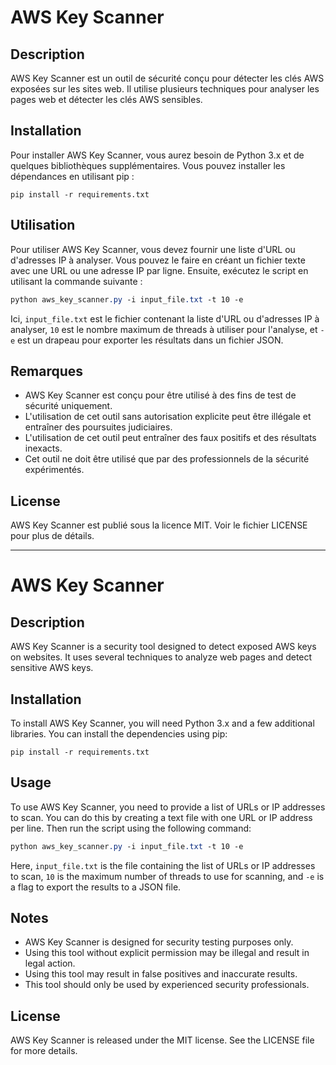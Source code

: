 # AWS Key Scanner

## Description

AWS Key Scanner est un outil de sécurité conçu pour détecter les clés AWS exposées sur les sites web. Il utilise plusieurs techniques pour analyser les pages web et détecter les clés AWS sensibles.

## Installation

Pour installer AWS Key Scanner, vous aurez besoin de Python 3.x et de quelques bibliothèques supplémentaires. Vous pouvez installer les dépendances en utilisant pip :
```
pip install -r requirements.txt
```
## Utilisation

Pour utiliser AWS Key Scanner, vous devez fournir une liste d'URL ou d'adresses IP à analyser. Vous pouvez le faire en créant un fichier texte avec une URL ou une adresse IP par ligne. Ensuite, exécutez le script en utilisant la commande suivante :
```css
python aws_key_scanner.py -i input_file.txt -t 10 -e
```
Ici, `input_file.txt` est le fichier contenant la liste d'URL ou d'adresses IP à analyser, `10` est le nombre maximum de threads à utiliser pour l'analyse, et `-e` est un drapeau pour exporter les résultats dans un fichier JSON.

## Remarques

* AWS Key Scanner est conçu pour être utilisé à des fins de test de sécurité uniquement.
* L'utilisation de cet outil sans autorisation explicite peut être illégale et entraîner des poursuites judiciaires.
* L'utilisation de cet outil peut entraîner des faux positifs et des résultats inexacts.
* Cet outil ne doit être utilisé que par des professionnels de la sécurité expérimentés.

## License

AWS Key Scanner est publié sous la licence MIT. Voir le fichier LICENSE pour plus de détails.

---

# AWS Key Scanner

## Description

AWS Key Scanner is a security tool designed to detect exposed AWS keys on websites. It uses several techniques to analyze web pages and detect sensitive AWS keys.

## Installation

To install AWS Key Scanner, you will need Python 3.x and a few additional libraries. You can install the dependencies using pip:
```
pip install -r requirements.txt
```
## Usage

To use AWS Key Scanner, you need to provide a list of URLs or IP addresses to scan. You can do this by creating a text file with one URL or IP address per line. Then run the script using the following command:
```css
python aws_key_scanner.py -i input_file.txt -t 10 -e
```
Here, `input_file.txt` is the file containing the list of URLs or IP addresses to scan, `10` is the maximum number of threads to use for scanning, and `-e` is a flag to export the results to a JSON file.

## Notes

* AWS Key Scanner is designed for security testing purposes only.
* Using this tool without explicit permission may be illegal and result in legal action.
* Using this tool may result in false positives and inaccurate results.
* This tool should only be used by experienced security professionals.

## License

AWS Key Scanner is released under the MIT license. See the LICENSE file for more details.
